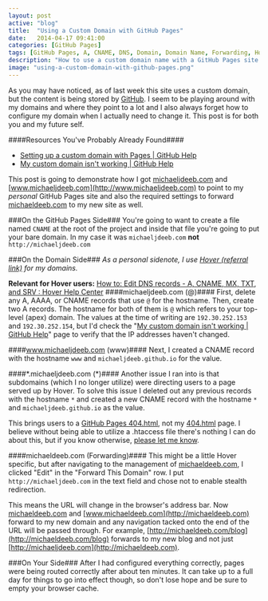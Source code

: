 ```yaml
---
layout: post
active: "blog"
title:  "Using a Custom Domain with GitHub Pages"
date:   2014-04-17 09:41:00
categories: [GitHub Pages]
tags: [GitHub Pages, A, CNAME, DNS, Domain, Domain Name, Forwarding, Hover]
description: "How to use a custom domain name with a GitHub Pages site."
image: "using-a-custom-domain-with-github-pages.png"
---
```


As you may have noticed, as of last week this site uses a custom domain, but the content is being stored by [GitHub](https://github.com). I seem to be playing around with my domains and where they point to a lot and I also always forget how to configure my domain when I actually need to change it. This post is for both you and my future self.

####Resources You've Probably Already Found####
- [Setting up a custom domain with Pages | GitHub Help](https://help.github.com/articles/setting-up-a-custom-domain-with-pages)
- [My custom domain isn't working | GitHub Help](https://help.github.com/articles/my-custom-domain-isn-t-working)

This post is going to demonstrate how I got [michaeljdeeb.com](http://michaeljdeeb.com) and [www.michaeljdeeb.com](http://www.michaeljdeeb.com) to point to my *personal* GitHub Pages site and also the required settings to forward [michaeldeeb.com](http://michaeldeeb.com) to my new site as well.

###On the GitHub Pages Side###
You're going to want to create a file named `CNAME` at the root of the project and inside that file you're going to put your bare domain. In my case it was `michaeljdeeb.com` **not** `http://michaeljdeeb.com`

###On the Domain Side###
*As a personal sidenote, I use [Hover (referral link)](https://hover.com/rhek74MF) for my domains.*

**Relevant for Hover users:** [How to: Edit DNS records - A, CNAME, MX, TXT, and SRV : Hover Help Center](https://help.hover.com/entries/21204757-How-to-Edit-DNS-records-A-CNAME-MX-TXT-and-SRV)
####michaeljdeeb.com (@)####
First, delete any A, AAAA, or CNAME records that use `@` for the hostname. Then, create two A records. The hostname for both of them is `@` which refers to your top-level (apex) domain. The values at the time of writing are `192.30.252.153` and `192.30.252.154`, but I'd check the "[My custom domain isn't working | GitHub Help](https://help.github.com/articles/my-custom-domain-isn-t-working)" page to verify that the IP addresses haven't changed.

####www.michaeljdeeb.com (www)####
Next, I created a CNAME record with the hostname `www` and `michaeljdeeb.github.io` for the value.

####&#42;.michaeljdeeb.com (&#42;)####
Another issue I ran into is that subdomains (which I no longer utilize) were directing users to a page served up by Hover. To solve this issue I deleted out any previous records with the hostname `*` and created a new CNAME record with the hostname `*` and `michaeljdeeb.github.io` as the value.

This brings users to a [GitHub Pages 404.html](https://pages.github.com/404.html), not my [404.html](../../404.html) page. I believe without being able to utilize a .htaccess file there's nothing I can do about this, but if you know otherwise, [please let me know](../../contact.html).

####michaeldeeb.com (Forwarding)####
This might be a little Hover specific, but after navigating to the management of [michaeldeeb.com](http://michaeldeeb.com), I clicked "Edit" in the "Forward This Domain" row. I put `http://michaeljdeeb.com` in the text field and chose not to enable stealth redirection.

This means the URL will change in the browser's address bar. Now [michaeldeeb.com](http://michaeldeeb.com) and [www.michaeldeeb.com](http://michaeldeeb.com) forward to my new domain and any navigation tacked onto the end of the URL will be passed through. For example, [http://michaeldeeb.com/blog](http://michaeldeeb.com/blog) forwards to my new blog and not just [http://michaeljdeeb.com](http://michaeldeeb.com).

###On Your Side###
After I had configured everything correctly, pages were being routed correctly after about ten minutes. It can take up to a full day for things to go into effect though, so don't lose hope and be sure to empty your browser cache.

<!-- Place this tag where you want the widget to render. -->
<div class="text-center"><div class="g-post" data-href="https://plus.google.com/117636037814189714964/posts/JaVCgjxcpig"></div></div>
